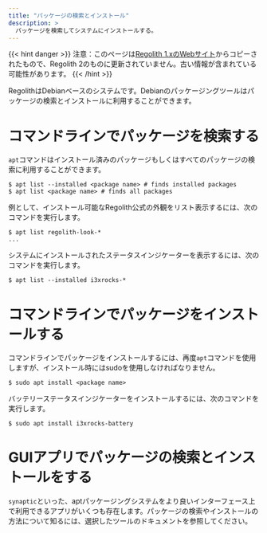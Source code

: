 ```yaml
---
title: "パッケージの検索とインストール"
description: >
  パッケージを検索してシステムにインストールする。
---
```


{{< hint danger >}}
注意：このページは[Regolith 1.xのWebサイト](https://regolith-linux.org)からコピーされたもので、Regolith 2のものに更新されていません。古い情報が含まれている可能性があります。
{{< /hint >}}

RegolithはDebianベースのシステムです。Debianのパッケージングツールはパッケージの検索とインストールに利用することができます。

# コマンドラインでパッケージを検索する

`apt`コマンドはインストール済みのパッケージもしくはすべてのパッケージの検索に利用することができます。

```console
$ apt list --installed <package name> # finds installed packages
$ apt list <package name> # finds all packages
```

例として、インストール可能なRegolith公式の外観をリスト表示するには、次のコマンドを実行します。

```console
$ apt list regolith-look-*
...
```

システムにインストールされたステータスインジケーターを表示するには、次のコマンドを実行します。

```console
$ apt list --installed i3xrocks-*
```

# コマンドラインでパッケージをインストールする

コマンドラインでパッケージをインストールするには、再度`apt`コマンドを使用しますが、インストール時にはsudoを使用しなければなりません。

```console
$ sudo apt install <package name>
```

バッテリーステータスインジケーターをインストールするには、次のコマンドを実行します。

```console
$ sudo apt install i3xrocks-battery
```

# GUIアプリでパッケージの検索とインストールをする

`synaptic`といった、aptパッケージングシステムをより良いインターフェース上で利用できるアプリがいくつも存在します。パッケージの検索やインストールの方法について知るには、選択したツールのドキュメントを参照してください。
